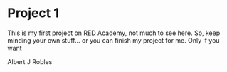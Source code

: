 # Project 1

This is my first project on RED Academy, not much to see here.
So, keep minding your own stuff... or you can finish my project for me. Only if you want

Albert J Robles 